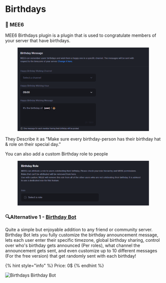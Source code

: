 # Birthdays

### 👑 MEE6

MEE6 Birthdays plugin is a plugin that is used to congratulate members of your server that have birthdays.&#x20;

<figure><img src="../.gitbook/assets/image (56).png" alt=""><figcaption></figcaption></figure>

They Describe it as "Make sure every birthday-person has their birthday hat & role on their special day."

You can also add a custom Birthday role to people

<figure><img src="../.gitbook/assets/image (57).png" alt=""><figcaption></figcaption></figure>

### 🔍Alternative 1 - [Birthday Bot](https://top.gg/bot/656621136808902656)

Quite a simple but enjoyable addition to any friend or community server. Birthday Bot lets you fully customize the birthday announcement message, lets each user enter their specific timezone, global birthday sharing, control over who's birthday gets announced (Per roles), what channel the announcement gets sent, and even customize up to 10 different messages (For the free version) that get randomly sent with each birthday!

{% hint style="info" %}
Price: 0$
{% endhint %}

![Birthdays Birthday Bot](<../.gitbook/assets/image (10).png>)
